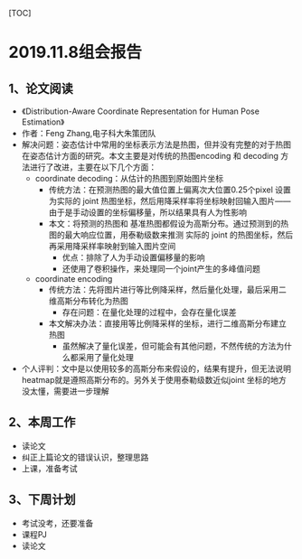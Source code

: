 [TOC]

# 2019.11.8组会报告

## 1、论文阅读

* 《Distribution-Aware Coordinate Representation for Human Pose  Estimation》
* 作者：Feng Zhang,电子科大朱策团队
* 解决问题：姿态估计中常用的坐标表示方法是热图，但并没有完整的对于热图在姿态估计方面的研究。本文主要是对传统的热图encoding  和 decoding 方法进行了改进，主要在以下几个方面：
  * coordinate decoding：从估计的热图到原始图片坐标
    * 传统方法：在预测热图的最大值位置上偏离次大位置0.25个pixel 设置为实际的 joint 热图坐标，然后用降采样率将坐标映射回输入图片——由于是手动设置的坐标偏移量，所以结果具有人为性影响
    * 本文：将预测的热图和 基准热图都假设为高斯分布。通过预测到的热图的最大响应位置，用泰勒级数来推测 实际的 joint 的热图坐标，然后再采用降采样率映射到输入图片空间
      * 优点：排除了人为手动设置偏移量的影响
      * 还使用了卷积操作，来处理同一个joint产生的多峰值问题
  * coordinate encoding
    * 传统方法：先将图片进行等比例降采样，然后量化处理，最后采用二维高斯分布转化为热图
      * 存在问题：在量化处理的过程中，会存在量化误差
    * 本文解决办法：直接用等比例降采样的坐标，进行二维高斯分布建立热图
      * 虽然解决了量化误差，但可能会有其他问题，不然传统的方法为什么都采用了量化处理
* 个人评判：文中是以使用较多的高斯分布来假设的，结果有提升，但无法说明heatmap就是遵照高斯分布的。另外关于使用泰勒级数近似joint 坐标的地方没太懂，需要进一步理解

## 2、本周工作

* 读论文
* 纠正上篇论文的错误认识，整理思路
* 上课，准备考试



## 3、下周计划

* 考试没考，还要准备
* 课程PJ
* 读论文